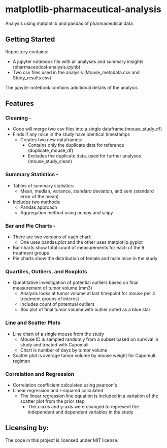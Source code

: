 # matplotlib-pharmaceutical-analysis
Analysis using matplotlib and pandas of pharmaceutical data


## Getting Started

Repository contains:
- A jupyter notebook file with all analyses and summary insights (pharmaceutical-analysis.ipynb)
- Two csv files used in the analysis (Mouse_metadata.csv and Study_results.csv)

The jupyter notebook contains additional details of the analysis


## Features

### Cleaning -
- Code will merge two csv files into a single dataframe (mouse_study_df)
- Finds if any mice in the study have identical timestamps
  - Creates two new dataframes:
    - Contains only the duplicate data for reference (duplicate_mouse_df)
    - Excludes the duplicate data, used for further analyses (mouse_study_clean)

### Summary Statistics -
- Tables of summary statistics: 
  - Mean, median, variance, standard deviation, and sem (standard error of the mean)
- Includes two methods:
  - Pandas approach
  - Aggregation method using numpy and scipy

### Bar and Pie Charts -
- There are two versions of each chart:
  - One uses pandas.plot and the other uses matplotlip.pyplot
- Bar charts show total count of measurements for each of the 8 treatment groups
- Pie charts show the distribution of female and male mice in the study

### Quartiles, Outliers, and Boxplots
- Qunatitative investigation of potential outliers based on final measurement of tumor volume (mm3)
  - Analysis looks at tumor volume at last timepoint for mouse per 4 treatment groups of interest
  - Includes count of potentual outliers
  - Box plot of final tumor volume with outlier noted as a blue star

### Line and Scatter Plots
- Line chart of a single mouse from the study
  - Mouse ID is sampled randomly from a subset based on survival in study and treated with Capomuli
  - Chart is number of days by tumor volume
- Scatter plot is average tumor volume by mouse weight for Capomuli regimen

### Correlation and Regression
- Correlation coefficient calculated using pearson's
- Linear regression and r-squared calculated
  - The linear regression line equation is included in a variation of the scatter plot from the prior step
    - The x-axis and y-axis were changed to represent the independent and dependent variables in the study


## Licensing by:

The code in this project is licensed under MIT license.
